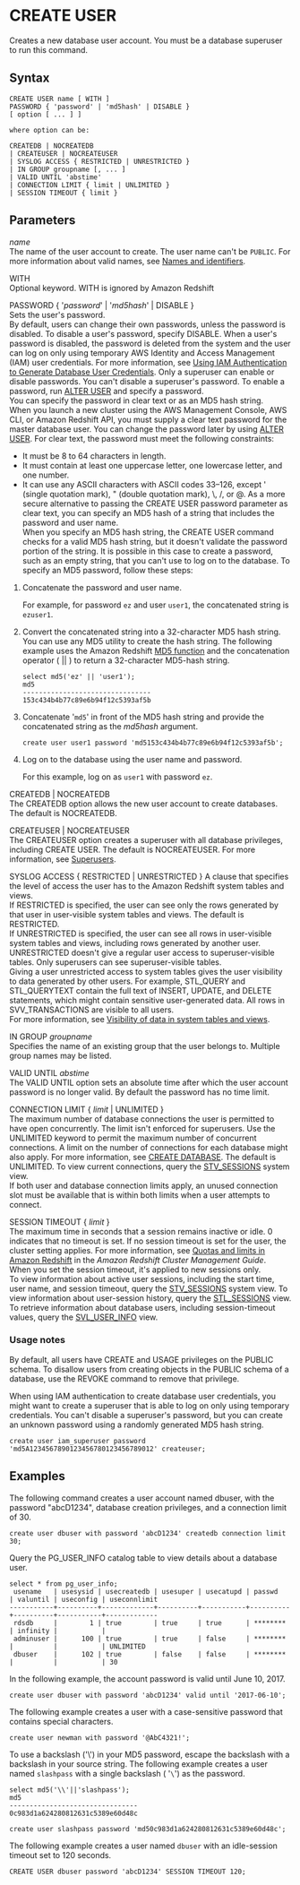 # CREATE USER<a name="r_CREATE_USER"></a>

Creates a new database user account\. You must be a database superuser to run this command\.

## Syntax<a name="r_CREATE_USER-synopsis"></a>

```
CREATE USER name [ WITH ] 
PASSWORD { 'password' | 'md5hash' | DISABLE }
[ option [ ... ] ]

where option can be:

CREATEDB | NOCREATEDB
| CREATEUSER | NOCREATEUSER
| SYSLOG ACCESS { RESTRICTED | UNRESTRICTED }
| IN GROUP groupname [, ... ]
| VALID UNTIL 'abstime'
| CONNECTION LIMIT { limit | UNLIMITED }
| SESSION TIMEOUT { limit }
```

## Parameters<a name="r_CREATE_USER-parameters"></a>

 *name*   
The name of the user account to create\. The user name can't be `PUBLIC`\. For more information about valid names, see [Names and identifiers](r_names.md)\.

WITH  
Optional keyword\. WITH is ignored by Amazon Redshift

PASSWORD \{ '*password*' \| '*md5hash*' \| DISABLE \}  
Sets the user's password\.   
By default, users can change their own passwords, unless the password is disabled\. To disable a user's password, specify DISABLE\. When a user's password is disabled, the password is deleted from the system and the user can log on only using temporary AWS Identity and Access Management \(IAM\) user credentials\. For more information, see [Using IAM Authentication to Generate Database User Credentials](https://docs.aws.amazon.com/redshift/latest/mgmt/generating-user-credentials.html)\. Only a superuser can enable or disable passwords\. You can't disable a superuser's password\. To enable a password, run [ALTER USER](r_ALTER_USER.md) and specify a password\.  
You can specify the password in clear text or as an MD5 hash string\.   
 When you launch a new cluster using the AWS Management Console, AWS CLI, or Amazon Redshift API, you must supply a clear text password for the master database user\. You can change the password later by using [ALTER USER](r_ALTER_USER.md)\. 
For clear text, the password must meet the following constraints:  
+ It must be 8 to 64 characters in length\.
+ It must contain at least one uppercase letter, one lowercase letter, and one number\.
+ It can use any ASCII characters with ASCII codes 33–126, except ' \(single quotation mark\), " \(double quotation mark\), \\, /, or @\.
As a more secure alternative to passing the CREATE USER password parameter as clear text, you can specify an MD5 hash of a string that includes the password and user name\.   
When you specify an MD5 hash string, the CREATE USER command checks for a valid MD5 hash string, but it doesn't validate the password portion of the string\. It is possible in this case to create a password, such as an empty string, that you can't use to log on to the database\.
To specify an MD5 password, follow these steps:   

1. Concatenate the password and user name\. 

   For example, for password `ez` and user `user1`, the concatenated string is `ezuser1`\. 

1. Convert the concatenated string into a 32\-character MD5 hash string\. You can use any MD5 utility to create the hash string\. The following example uses the Amazon Redshift [MD5 function](r_MD5.md) and the concatenation operator \( \|\| \) to return a 32\-character MD5\-hash string\. 

   ```
   select md5('ez' || 'user1');
   md5                             
   --------------------------------
   153c434b4b77c89e6b94f12c5393af5b
   ```

1. Concatenate '`md5`' in front of the MD5 hash string and provide the concatenated string as the *md5hash* argument\.

   ```
   create user user1 password 'md5153c434b4b77c89e6b94f12c5393af5b';
   ```

1. Log on to the database using the user name and password\. 

   For this example, log on as `user1` with password `ez`\. 

CREATEDB \| NOCREATEDB   
The CREATEDB option allows the new user account to create databases\. The default is NOCREATEDB\.

CREATEUSER \| NOCREATEUSER   
The CREATEUSER option creates a superuser with all database privileges, including CREATE USER\. The default is NOCREATEUSER\. For more information, see [Superusers](r_superusers.md)\.

SYSLOG ACCESS \{ RESTRICTED \| UNRESTRICTED \}  <a name="create-user-syslog-access"></a>
A clause that specifies the level of access the user has to the Amazon Redshift system tables and views\.   
If RESTRICTED is specified, the user can see only the rows generated by that user in user\-visible system tables and views\. The default is RESTRICTED\.   
If UNRESTRICTED is specified, the user can see all rows in user\-visible system tables and views, including rows generated by another user\. UNRESTRICTED doesn't give a regular user access to superuser\-visible tables\. Only superusers can see superuser\-visible tables\.   
Giving a user unrestricted access to system tables gives the user visibility to data generated by other users\. For example, STL\_QUERY and STL\_QUERYTEXT contain the full text of INSERT, UPDATE, and DELETE statements, which might contain sensitive user\-generated data\. 
All rows in SVV\_TRANSACTIONS are visible to all users\.   
For more information, see [Visibility of data in system tables and views](c_visibility-of-data.md)\.

IN GROUP *groupname*   
Specifies the name of an existing group that the user belongs to\. Multiple group names may be listed\.

VALID UNTIL *abstime*   
The VALID UNTIL option sets an absolute time after which the user account password is no longer valid\. By default the password has no time limit\.

CONNECTION LIMIT \{ *limit* \| UNLIMITED \}   
The maximum number of database connections the user is permitted to have open concurrently\. The limit isn't enforced for superusers\. Use the UNLIMITED keyword to permit the maximum number of concurrent connections\.  A limit on the number of connections for each database might also apply\. For more information, see [CREATE DATABASE](r_CREATE_DATABASE.md)\. The default is UNLIMITED\. To view current connections, query the [STV\_SESSIONS](r_STV_SESSIONS.md) system view\.  
If both user and database connection limits apply, an unused connection slot must be available that is within both limits when a user attempts to connect\.

SESSION TIMEOUT \{ *limit* \}   
The maximum time in seconds that a session remains inactive or idle\. 0 indicates that no timeout is set\. If no session timeout is set for the user, the cluster setting applies\. For more information, see [ Quotas and limits in Amazon Redshift](https://docs.aws.amazon.com/redshift/latest/mgmt/amazon-redshift-limits.html) in the *Amazon Redshift Cluster Management Guide*\.  
When you set the session timeout, it's applied to new sessions only\.  
To view information about active user sessions, including the start time, user name, and session timeout, query the [STV\_SESSIONS](r_STV_SESSIONS.md) system view\. To view information about user\-session history, query the [STL\_SESSIONS](r_STL_SESSIONS.md) view\. To retrieve information about database users, including session\-timeout values, query the [SVL\_USER\_INFO](r_SVL_USER_INFO.md) view\.

### Usage notes<a name="create_user-usage-notes"></a>

By default, all users have CREATE and USAGE privileges on the PUBLIC schema\. To disallow users from creating objects in the PUBLIC schema of a database, use the REVOKE command to remove that privilege\.

When using IAM authentication to create database user credentials, you might want to create a superuser that is able to log on only using temporary credentials\. You can't disable a superuser's password, but you can create an unknown password using a randomly generated MD5 hash string\.

```
create user iam_superuser password 'md5A1234567890123456780123456789012' createuser;
```

## Examples<a name="r_CREATE_USER-examples"></a>

The following command creates a user account named dbuser, with the password "abcD1234", database creation privileges, and a connection limit of 30\.

```
create user dbuser with password 'abcD1234' createdb connection limit 30;
```

 Query the PG\_USER\_INFO catalog table to view details about a database user\. 

```
select * from pg_user_info;
 usename   | usesysid | usecreatedb | usesuper | usecatupd | passwd   | valuntil | useconfig | useconnlimit
-----------+----------+-------------+----------+-----------+----------+----------+-----------+-------------
 rdsdb     |        1 | true        | true     | true      | ******** | infinity |           |             
 adminuser |      100 | true        | true     | false     | ******** |          |           | UNLIMITED   
 dbuser    |      102 | true        | false    | false     | ******** |          |           | 30
```

In the following example, the account password is valid until June 10, 2017\.

```
create user dbuser with password 'abcD1234' valid until '2017-06-10';
```

 The following example creates a user with a case\-sensitive password that contains special characters\.

```
create user newman with password '@AbC4321!';
```

 To use a backslash \('\\'\) in your MD5 password, escape the backslash with a backslash in your source string\. The following example creates a user named `slashpass` with a single backslash \( '`\`'\) as the password\. 

```
select md5('\\'||'slashpass');
md5                             
--------------------------------
0c983d1a624280812631c5389e60d48c
 
create user slashpass password 'md50c983d1a624280812631c5389e60d48c';
```

The following example creates a user named `dbuser` with an idle\-session timeout set to 120 seconds\.

```
CREATE USER dbuser password 'abcD1234' SESSION TIMEOUT 120;
```